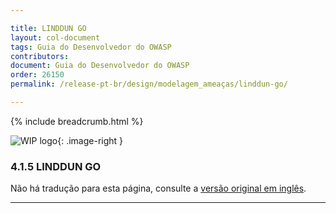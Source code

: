 ```yaml
---

title: LINDDUN GO
layout: col-document
tags: Guia do Desenvolvedor do OWASP
contributors:
document: Guia do Desenvolvedor do OWASP
order: 26150
permalink: /release-pt-br/design/modelagem_ameaças/linddun-go/

---
```


{% include breadcrumb.html %}

<style type="text/css">
.image-right {
  height: 180px;
  display: block;
  margin-left: auto;
  margin-right: auto;
  float: right;
}
</style>

![WIP logo](../../../assets/images/dg_wip.png "Trabalho em andamento"){: .image-right }

### 4.1.5 LINDDUN GO

Não há tradução para esta página, consulte a [versão original em inglês][release060105].

----

[release060105]: https://github.com/OWASP/www-project-developer-guide/blob/main/draft/06-design/01-threat-modeling/05-linddun-go.md
